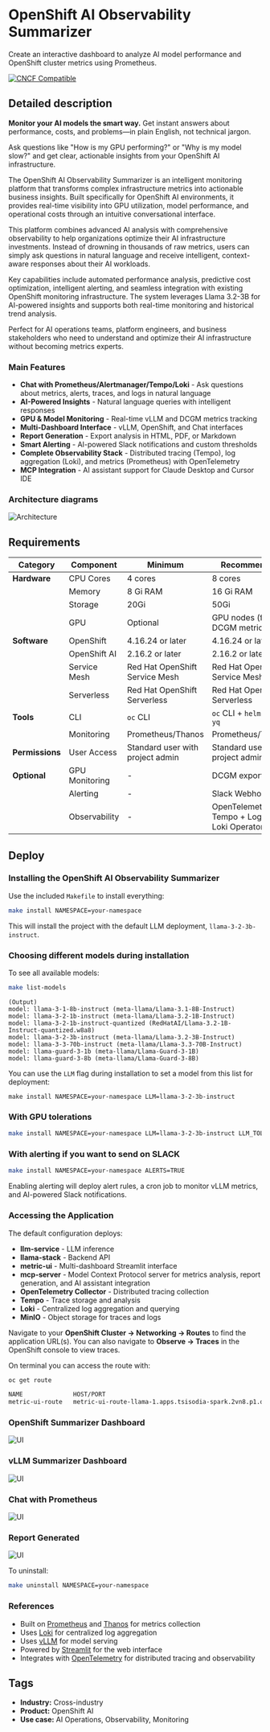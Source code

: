 # OpenShift AI Observability Summarizer

Create an interactive dashboard to analyze AI model performance and OpenShift cluster metrics using Prometheus.

[![CNCF Compatible](https://img.shields.io/badge/CNCF%20Compatible-Yes-blue.svg)](https://www.cncf.io/)

## Detailed description

**Monitor your AI models the smart way.** Get instant answers about performance, costs, and problems—in plain English, not technical jargon.

Ask questions like "How is my GPU performing?" or "Why is my model slow?" and get clear, actionable insights from your OpenShift AI infrastructure.

The OpenShift AI Observability Summarizer is an intelligent monitoring platform that transforms complex infrastructure metrics into actionable business insights. Built specifically for OpenShift AI environments, it provides real-time visibility into GPU utilization, model performance, and operational costs through an intuitive conversational interface.

This platform combines advanced AI analysis with comprehensive observability to help organizations optimize their AI infrastructure investments. Instead of drowning in thousands of raw metrics, users can simply ask questions in natural language and receive intelligent, context-aware responses about their AI workloads.

Key capabilities include automated performance analysis, predictive cost optimization, intelligent alerting, and seamless integration with existing OpenShift monitoring infrastructure. The system leverages Llama 3.2-3B for AI-powered insights and supports both real-time monitoring and historical trend analysis.

Perfect for AI operations teams, platform engineers, and business stakeholders who need to understand and optimize their AI infrastructure without becoming metrics experts.

### **Main Features**

- **Chat with Prometheus/Alertmanager/Tempo/Loki** - Ask questions about metrics, alerts, traces, and logs in natural language
- **AI-Powered Insights** - Natural language queries with intelligent responses
- **GPU & Model Monitoring** - Real-time vLLM and DCGM metrics tracking
- **Multi-Dashboard Interface** - vLLM, OpenShift, and Chat interfaces
- **Report Generation** - Export analysis in HTML, PDF, or Markdown
- **Smart Alerting** - AI-powered Slack notifications and custom thresholds
- **Complete Observability Stack** - Distributed tracing (Tempo), log aggregation (Loki), and metrics (Prometheus) with OpenTelemetry
- **MCP Integration** - AI assistant support for Claude Desktop and Cursor IDE

### Architecture diagrams

![Architecture](docs/images/arch-4.jpg)

## Requirements

| **Category**    | **Component**  | **Minimum**                      | **Recommended**                                  |
| --------------- | -------------- | -------------------------------- | ------------------------------------------------ |
| **Hardware**    | CPU Cores      | 4 cores                          | 8 cores                                          |
|                 | Memory         | 8 Gi RAM                         | 16 Gi RAM                                        |
|                 | Storage        | 20Gi                             | 50Gi                                             |
|                 | GPU            | Optional                         | GPU nodes (for DCGM metrics)                     |
| **Software**    | OpenShift      | 4.16.24 or later                 | 4.16.24 or later                                 |
|                 | OpenShift AI   | 2.16.2 or later                  | 2.16.2 or later                                  |
|                 | Service Mesh   | Red Hat OpenShift Service Mesh   | Red Hat OpenShift Service Mesh                   |
|                 | Serverless     | Red Hat OpenShift Serverless     | Red Hat OpenShift Serverless                     |
| **Tools**       | CLI            | `oc` CLI                         | `oc` CLI + `helm` v3.x + `yq`                    |
|                 | Monitoring     | Prometheus/Thanos                | Prometheus/Thanos                                |
| **Permissions** | User Access    | Standard user with project admin | Standard user with project admin                 |
| **Optional**    | GPU Monitoring | -                                | DCGM exporter                                    |
|                 | Alerting       | -                                | Slack Webhook URL                                |
|                 | Observability  | -                                | OpenTelemetry + Tempo + Logging + Loki Operators |

## Deploy

### Installing the OpenShift AI Observability Summarizer

Use the included `Makefile` to install everything:

```bash
make install NAMESPACE=your-namespace
```

This will install the project with the default LLM deployment, `llama-3-2-3b-instruct`.

### Choosing different models during installation

To see all available models:

```bash
make list-models
```

```
(Output)
model: llama-3-1-8b-instruct (meta-llama/Llama-3.1-8B-Instruct)
model: llama-3-2-1b-instruct (meta-llama/Llama-3.2-1B-Instruct)
model: llama-3-2-1b-instruct-quantized (RedHatAI/Llama-3.2-1B-Instruct-quantized.w8a8)
model: llama-3-2-3b-instruct (meta-llama/Llama-3.2-3B-Instruct)
model: llama-3-3-70b-instruct (meta-llama/Llama-3.3-70B-Instruct)
model: llama-guard-3-1b (meta-llama/Llama-Guard-3-1B)
model: llama-guard-3-8b (meta-llama/Llama-Guard-3-8B)
```

You can use the `LLM` flag during installation to set a model from this list for deployment:

```
make install NAMESPACE=your-namespace LLM=llama-3-2-3b-instruct
```

### With GPU tolerations

```bash
make install NAMESPACE=your-namespace LLM=llama-3-2-3b-instruct LLM_TOLERATION="nvidia.com/gpu"
```

### With alerting if you want to send on SLACK

```bash
make install NAMESPACE=your-namespace ALERTS=TRUE
```

Enabling alerting will deploy alert rules, a cron job to monitor vLLM metrics, and AI-powered Slack notifications.

### Accessing the Application

The default configuration deploys:

- **llm-service** - LLM inference
- **llama-stack** - Backend API
- **metric-ui** - Multi-dashboard Streamlit interface
- **mcp-server** - Model Context Protocol server for metrics analysis, report generation, and AI assistant integration
- **OpenTelemetry Collector** - Distributed tracing collection
- **Tempo** - Trace storage and analysis
- **Loki** - Centralized log aggregation and querying
- **MinIO** - Object storage for traces and logs

Navigate to your **OpenShift Cluster → Networking → Routes** to find the application URL(s). You can also navigate to **Observe → Traces** in the OpenShift console to view traces.

On terminal you can access the route with:

```bash
oc get route

NAME              HOST/PORT                                                               PATH   SERVICES        PORT   TERMINATION     WILDCARD
metric-ui-route   metric-ui-route-llama-1.apps.tsisodia-spark.2vn8.p1.openshiftapps.com          metric-ui-svc   8501   edge/Redirect   None
```

### OpenShift Summarizer Dashboard

![UI](docs/images/os.png)

### vLLM Summarizer Dashboard

![UI](docs/images/vllm.png)

### Chat with Prometheus

![UI](docs/images/chat.png)

### Report Generated

![UI](docs/images/report.png)

To uninstall:

```bash
make uninstall NAMESPACE=your-namespace
```

### References

- Built on [Prometheus](https://prometheus.io/) and [Thanos](https://thanos.io/) for metrics collection
- Uses [Loki](https://grafana.com/oss/loki/) for centralized log aggregation
- Uses [vLLM](https://github.com/vllm-project/vllm) for model serving
- Powered by [Streamlit](https://streamlit.io/) for the web interface
- Integrates with [OpenTelemetry](https://opentelemetry.io/) for distributed tracing and observability

## Tags

- **Industry:** Cross-industry
- **Product:** OpenShift AI
- **Use case:** AI Operations, Observability, Monitoring
